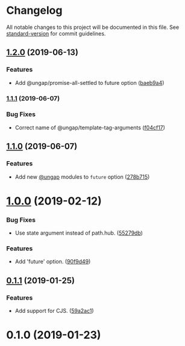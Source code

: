 # Changelog

All notable changes to this project will be documented in this file. See [standard-version](https://github.com/conventional-changelog/standard-version) for commit guidelines.

## [1.2.0](https://github.com/cfware/babel-plugin-remove-ungap/compare/v1.1.1...v1.2.0) (2019-06-13)


### Features

* Add @ungap/promise-all-settled to future option ([baeb9a4](https://github.com/cfware/babel-plugin-remove-ungap/commit/baeb9a4))



### [1.1.1](https://github.com/cfware/babel-plugin-remove-ungap/compare/v1.1.0...v1.1.1) (2019-06-07)


### Bug Fixes

* Correct name of @ungap/template-tag-arguments ([f04cf17](https://github.com/cfware/babel-plugin-remove-ungap/commit/f04cf17))



## [1.1.0](https://github.com/cfware/babel-plugin-remove-ungap/compare/v1.0.0...v1.1.0) (2019-06-07)


### Features

* Add new [@ungap](https://github.com/ungap) modules to `future` option ([278b715](https://github.com/cfware/babel-plugin-remove-ungap/commit/278b715))



# [1.0.0](https://github.com/cfware/babel-plugin-remove-ungap/compare/v0.1.1...v1.0.0) (2019-02-12)


### Bug Fixes

* Use state argument instead of path.hub. ([55279db](https://github.com/cfware/babel-plugin-remove-ungap/commit/55279db))


### Features

* Add 'future' option. ([90f9d49](https://github.com/cfware/babel-plugin-remove-ungap/commit/90f9d49))



## [0.1.1](https://github.com/cfware/babel-plugin-remove-ungap/compare/v0.1.0...v0.1.1) (2019-01-25)


### Features

* Add support for CJS. ([59a2ac1](https://github.com/cfware/babel-plugin-remove-ungap/commit/59a2ac1))



# 0.1.0 (2019-01-23)
